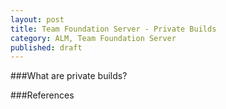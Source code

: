 ```yaml
---
layout: post
title: Team Foundation Server - Private Builds
category: ALM, Team Foundation Server
published: draft
---
```


###What are private builds?


###References